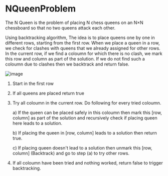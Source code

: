 # NQueenProblem
The N Queen is the problem of placing N chess queens on an N×N chessboard so that no two queens attack each other.

Using backtracking algorithm, The idea is to place queens one by one in different rows, starting from the first row. When we place a queen in a row, we check for clashes with queens that we already assigned for other rows. In the current row, if we find a coloumn for which there is no clash, we mark this row and column as part of the solution. If we do not find such a coloumn due to clashes then we backtrack and return false.


![image](https://user-images.githubusercontent.com/55203321/147531996-3446e514-77c2-4fcd-b287-b7cdcfd0a3ae.png)



1) Start in the first row

2) If all queens are placed
    return true
    
3) Try all coloumn in the current row. 
   Do following for every tried coloumn.
   
    a) If the queen can be placed safely in this coloumn 
       then mark this [row, column] as part of the 
       solution and recursively check if placing
       queen here leads to a solution.
       
    b) If placing the queen in [row, column] leads to
       a solution then return true.
       
    c) If placing queen doesn't lead to a solution then
       unmark this [row, column] (Backtrack) and go to 
       step (a) to try other rows.
       
4) If all coloumn have been tried and nothing worked,
   return false to trigger backtracking.
